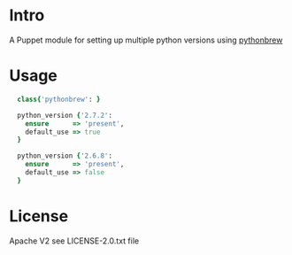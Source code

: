 # Intro 
A Puppet module for setting up multiple python versions using [pythonbrew](https://github.com/ashwoods/puppet-pythonbrew)

# Usage

```ruby
  class{'pythonbrew': }

  python_version {'2.7.2':
    ensure      => 'present',
    default_use => true
  }

  python_version {'2.6.8':
    ensure      => 'present',
    default_use => false
  }

```

# License
Apache V2 see LICENSE-2.0.txt file

